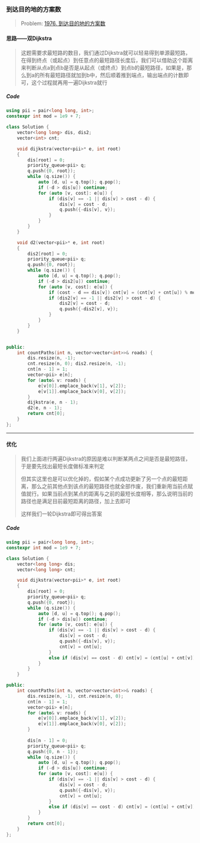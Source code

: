 ### 到达目的地的方案数

> Problem: [1976. 到达目的地的方案数](https://leetcode.cn/problems/number-of-ways-to-arrive-at-destination/description/)

#### 思路——双Dijkstra

> 这题需要求最短路的数目，我们通过Dijkstra就可以轻易得到单源最短路，在得到终点（或起点）到任意点的最短路径长度后，我们可以借助这个距离来判断从点a到点b是否是从起点（或终点）到点b的最短路径，如果是，那么到a的所有最短路径就加到b中，然后顺着推到端点，输出端点的计数即可，这个过程就再用一遍Dijkstra就行

##### Code

```c++
using pii = pair<long long, int>;
constexpr int mod = 1e9 + 7;

class Solution {
    vector<long long> dis, dis2;
    vector<int> cnt;

    void dijkstra(vector<pii>* e, int root)
    {
        dis[root] = 0;
        priority_queue<pii> q;
        q.push({0, root});
        while (q.size()) {
            auto [d, u] = q.top(); q.pop();
            if (-d > dis[u]) continue;
            for (auto [v, cost]: e[u]) {
                if (dis[v] == -1 || dis[v] > cost - d) {
                    dis[v] = cost - d;
                    q.push({-dis[v], v});
                }
            }
        }
    }

    void d2(vector<pii>* e, int root)
    {
        dis2[root] = 0;
        priority_queue<pii> q;
        q.push({0, root});
        while (q.size()) {
            auto [d, u] = q.top(); q.pop();
            if (-d > dis2[u]) continue;
            for (auto [v, cost]: e[u]) {
                if (cost - d == dis[v]) cnt[v] = (cnt[v] + cnt[u]) % mod;
                if (dis2[v] == -1 || dis2[v] > cost - d) {
                    dis2[v] = cost - d;
                    q.push({-dis2[v], v});
                }
            }
        }
    }


public:
    int countPaths(int n, vector<vector<int>>& roads) {
        dis.resize(n, -1);
        cnt.resize(n, 0); dis2.resize(n, -1);
        cnt[n - 1] = 1;
        vector<pii> e[n];
        for (auto& v: roads) {
            e[v[0]].emplace_back(v[1], v[2]);
            e[v[1]].emplace_back(v[0], v[2]);
        }
        dijkstra(e, n - 1);
        d2(e, n - 1);
        return cnt[0];
    }
};
```

---

#### 优化

> 我们上面进行两遍Dijkstra的原因是难以判断某两点之间是否是最短路径，于是要先找出最短长度做标准来判定
>
> 但其实这里也是可以优化掉的，假如某个点成功更新了另一个点的最短距离，那么之前其他点到该点的最短路径也就全部作废，我们重新用当前点赋值就行。如果当前点到某点的距离与之前的最短长度相等，那么说明当前的路径也是满足目前最短距离的路径，加上去即可
>
> 这样我们一轮Dijkstra即可得出答案

##### Code

```c++
using pii = pair<long long, int>;
constexpr int mod = 1e9 + 7;

class Solution {
    vector<long long> dis;
    vector<long long> cnt;

    void dijkstra(vector<pii>* e, int root)
    {
        dis[root] = 0;
        priority_queue<pii> q;
        q.push({0, root});
        while (q.size()) {
            auto [d, u] = q.top(); q.pop();
            if (-d > dis[u]) continue;
            for (auto [v, cost]: e[u]) {
                if (dis[v] == -1 || dis[v] > cost - d) {
                    dis[v] = cost - d;
                    q.push({-dis[v], v});
                    cnt[v] = cnt[u];
                }
                else if (dis[v] == cost - d) cnt[v] = (cnt[u] + cnt[v]) % mod;
            }
        }
    }

public:
    int countPaths(int n, vector<vector<int>>& roads) {
        dis.resize(n, -1), cnt.resize(n, 0);
        cnt[n - 1] = 1;
        vector<pii> e[n];
        for (auto& v: roads) {
            e[v[0]].emplace_back(v[1], v[2]);
            e[v[1]].emplace_back(v[0], v[2]);
        }
        
        dis[n - 1] = 0;
        priority_queue<pii> q;
        q.push({0, n - 1});
        while (q.size()) {
            auto [d, u] = q.top(); q.pop();
            if (-d > dis[u]) continue;
            for (auto [v, cost]: e[u]) {
                if (dis[v] == -1 || dis[v] > cost - d) {
                    dis[v] = cost - d;
                    q.push({-dis[v], v});
                    cnt[v] = cnt[u];
                }
                else if (dis[v] == cost - d) cnt[v] = (cnt[u] + cnt[v]) % mod;
            }
        }
        return cnt[0];
    }
};
```

